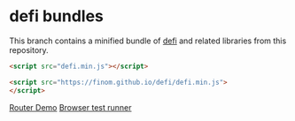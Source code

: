 # defi bundles

This branch contains a minified bundle of [defi](https://github.com/finom/defi) and related libraries from this repository.

```html
<script src="defi.min.js"></script>
```

```html
<script src="https://finom.github.io/defi/defi.min.js">
</script>
```

[Router Demo](https://finom.github.io/defi/router-demo.html/#!/foo/bar/baz/)
[Browser test runner](https://finom.github.io/defi/test/SpecRunner.html)

